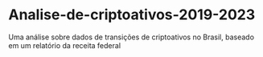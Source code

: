 # Analise-de-criptoativos-2019-2023
Uma análise sobre dados de transições de criptoativos no Brasil, baseado em um relatório da receita federal
